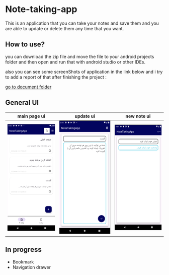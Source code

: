 # Note-taking-app
This is an application that you can take your notes and save them and you are able to update or delete them any time that you want.
## How to use?
you can download the zip file and move the file to your android projects folder and then open and run that with android studio or other IDEs.

also you can see some screenShots of application in the link below and i try to add a report of that after finishing the project :

 [go to document folder](https://github.com/pedramAzarhoosh/Note-taking-app/tree/main/Document)
## General UI
main page ui             |  update ui           |  new note ui 
:-------------------------:|:-------------------------: | :-------------------------:
![](https://github.com/pedramAzarhoosh/Note-taking-app/blob/main/Document/NoteTakingAppGeneralUI.png)  |  ![](https://github.com/pedramAzarhoosh/Note-taking-app/blob/main/Document/NoteSecPic.png) | ![](https://github.com/pedramAzarhoosh/Note-taking-app/blob/main/Document/NoteFirstPic.png)
## In progress
+ Bookmark
+ Navigation drawer

 
